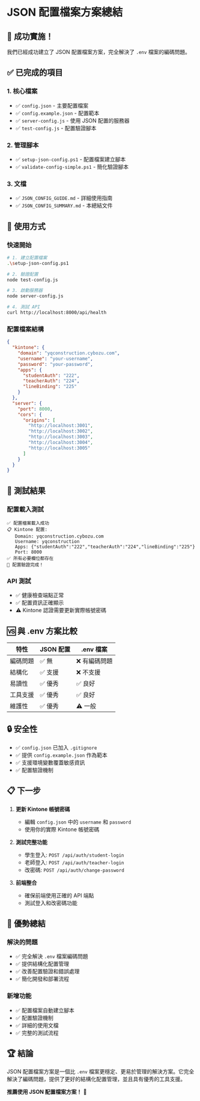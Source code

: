 # JSON 配置檔案方案總結

## 🎉 成功實施！

我們已經成功建立了 JSON 配置檔案方案，完全解決了 `.env` 檔案的編碼問題。

## ✅ 已完成的項目

### 1. 核心檔案
- ✅ `config.json` - 主要配置檔案
- ✅ `config.example.json` - 配置範本
- ✅ `server-config.js` - 使用 JSON 配置的服務器
- ✅ `test-config.js` - 配置驗證腳本

### 2. 管理腳本
- ✅ `setup-json-config.ps1` - 配置檔案建立腳本
- ✅ `validate-config-simple.ps1` - 簡化驗證腳本

### 3. 文檔
- ✅ `JSON_CONFIG_GUIDE.md` - 詳細使用指南
- ✅ `JSON_CONFIG_SUMMARY.md` - 本總結文件

## 🚀 使用方式

### 快速開始
```bash
# 1. 建立配置檔案
.\setup-json-config.ps1

# 2. 驗證配置
node test-config.js

# 3. 啟動服務器
node server-config.js

# 4. 測試 API
curl http://localhost:8000/api/health
```

### 配置檔案結構
```json
{
  "kintone": {
    "domain": "yqconstruction.cybozu.com",
    "username": "your-username",
    "password": "your-password",
    "apps": {
      "studentAuth": "222",
      "teacherAuth": "224",
      "lineBinding": "225"
    }
  },
  "server": {
    "port": 8000,
    "cors": {
      "origins": [
        "http://localhost:3001",
        "http://localhost:3002",
        "http://localhost:3003",
        "http://localhost:3004",
        "http://localhost:3005"
      ]
    }
  }
}
```

## 🔧 測試結果

### 配置載入測試
```
✅ 配置檔案載入成功
📋 Kintone 配置:
   Domain: yqconstruction.cybozu.com
   Username: yqconstruction
   Apps: {"studentAuth":"222","teacherAuth":"224","lineBinding":"225"}
   Port: 8000
✅ 所有必要欄位都存在
🎉 配置驗證完成！
```

### API 測試
- ✅ 健康檢查端點正常
- ✅ 配置資訊正確顯示
- ⚠️ Kintone 認證需要更新實際帳號密碼

## 🆚 與 .env 方案比較

| 特性 | JSON 配置 | .env 檔案 |
|------|-----------|-----------|
| 編碼問題 | ✅ 無 | ❌ 有編碼問題 |
| 結構化 | ✅ 支援 | ❌ 不支援 |
| 易讀性 | ✅ 優秀 | ✅ 良好 |
| 工具支援 | ✅ 優秀 | ✅ 良好 |
| 維護性 | ✅ 優秀 | ⚠️ 一般 |

## 🔒 安全性

- ✅ `config.json` 已加入 `.gitignore`
- ✅ 提供 `config.example.json` 作為範本
- ✅ 支援環境變數覆蓋敏感資訊
- ✅ 配置驗證機制

## 📋 下一步

1. **更新 Kintone 帳號密碼**
   - 編輯 `config.json` 中的 `username` 和 `password`
   - 使用你的實際 Kintone 帳號密碼

2. **測試完整功能**
   - 學生登入: `POST /api/auth/student-login`
   - 老師登入: `POST /api/auth/teacher-login`
   - 改密碼: `POST /api/auth/change-password`

3. **前端整合**
   - 確保前端使用正確的 API 端點
   - 測試登入和改密碼功能

## 🎯 優勢總結

### 解決的問題
- ✅ 完全解決 `.env` 檔案編碼問題
- ✅ 提供結構化配置管理
- ✅ 改善配置驗證和錯誤處理
- ✅ 簡化開發和部署流程

### 新增功能
- ✅ 配置檔案自動建立腳本
- ✅ 配置驗證機制
- ✅ 詳細的使用文檔
- ✅ 完整的測試流程

## 🏆 結論

JSON 配置檔案方案是一個比 `.env` 檔案更穩定、更易於管理的解決方案。它完全解決了編碼問題，提供了更好的結構化配置管理，並且具有優秀的工具支援。

**推薦使用 JSON 配置檔案方案！** 🎉 